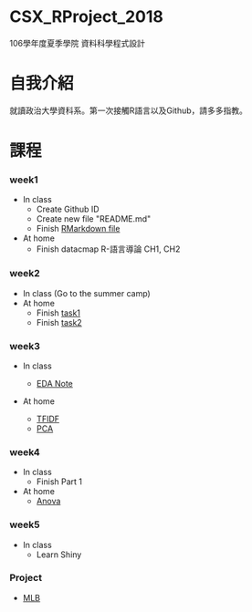 # CSX_RProject_2018
  106學年度夏季學院 資料科學程式設計
  
# 自我介紹
  就讀政治大學資科系。第一次接觸R語言以及Github，請多多指教。
  
# 課程
### week1
   * In class
     * Create Github ID 
     * Create new file "README.md" 
     * Finish [RMarkdown file](https://pd1921.github.io/CSX_RProject_2018/week1/class/hw1.html)
   * At home
     * Finish datacmap R-語言導論 CH1, CH2
     
### week2
  * In class
    (Go to the summer camp)
  * At home
    * Finish [task1](https://pd1921.github.io/CSX_RProject_2018/week2/task1/task1.html)
    * Finish [task2](https://pd1921.github.io/CSX_RProject_2018/week2/task2/task2.html)
    
### week3
  * In class
    * [EDA Note](https://pd1921.github.io/CSX_RProject_2018/week3/EDA/EDA.html)
   
  * At home
    * [TFIDF](https://pd1921.github.io/CSX_RProject_2018/week3/TFIDF/TFIDF.html)
    * [PCA](https://pd1921.github.io/CSX_RProject_2018/week3/TFIDF/PCA.html)
 
 ### week4
  * In class
    * Finish Part 1
  * At home
    * [Anova](https://pd1921.github.io/CSX_RProject_2018/week4/noon/Anova.html)
   
 ### week5
  * In class
    * Learn Shiny
    
 ### Project
  * [MLB](https://rcatgaze.shinyapps.io/MLBanalysis/)
  
